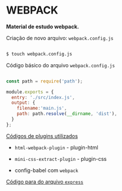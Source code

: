 # WEBPACK
  **Material de estudo webpack.**

  Criação de novo arquivo: `webpack.config.js`

  ```sh

  $ touch webpack.config.js

  ```
  Código básico do arquivo `webpack.config.js`

  ```js

  const path = require('path');

  module.exports = {
    entry: './src/index.js',
    output: {
      filename:'main.js',
      path: path.resolve(__dirname, 'dist'),
    }
  };

  ```

[Códigos de plugins utilizados](https://github.com/CelsoAlmeidaLF/mat-est-express-webpack/blob/master/docs/WEBPACK.md)

  -  `html-webpack-plugin` - plugin-html

  -  `mini-css-extract-plugin` - plugin-css

  -  config-babel com `webpack`

[Código para do arquivo `express`](https://github.com/CelsoAlmeidaLF/mat-est-express-webpack/blob/master/docs/EXPRESS.md)
